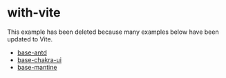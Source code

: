 # with-vite

This example has been deleted because many examples below have been updated to Vite.

- [base-antd](../base-antd/)
- [base-chakra-ui](../base-chakra-ui/)
- [base-mantine](../base-mantine/)
